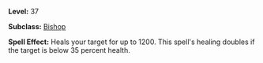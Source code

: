 <!-- TITLE: Spell: Blessed Healing -->

**Level:** 37

**Subclass:** [Bishop](bishop)

**Spell Effect:**  Heals your target for up to 1200.  This spell's healing doubles if the target is below 35 percent health.